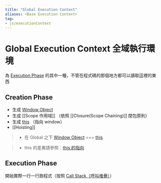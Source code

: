 ```yaml
---
title: "Global Execution Context"
aliases: <Base Execution Context>
tag: 
- js/executionContext
---
```

# Global Execution Context 全域執行環境
為 [Execution Phase](Execution%20Phase.md) 的其中一種，不管在程式碼的那個地方都可以讀取這裡的東西

## Creation Phase
- 生成 [Window Object](Window%20Object.md)
- 生成 [[Scope 作用域]] （依照 [[Closure(Scope Chaining)]] 閉包原則）
- 生成 [this](this.md) （指向 window）
- [[Hoisting]]

>- 在 Global 之下 [Window Object](Window%20Object.md) === [this](this.md)

>- this 的差異請參照：[this 的指向](this%20的指向.md)

## Execution Phase
開始實際一行一行跑程式（按照 [Call Stack（呼叫堆疊）](Call%20Stack（呼叫堆疊）.md)）

